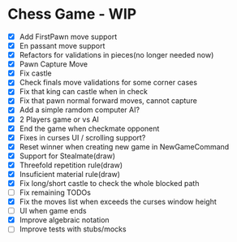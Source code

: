 # Chess Game - WIP

- [x] Add FirstPawn move support
- [x] En passant move support
- [x] Refactors for validations in pieces(no longer needed now)
- [x] Pawn Capture Move
- [x] Fix castle
- [x] Check finals move validations for some corner cases
- [x] Fix that king can castle when in check
- [x] Fix that pawn normal forward moves, cannot capture
- [x] Add a simple ramdom computer AI?
- [x] 2 Players game or vs AI
- [x] End the game when checkmate opponent
- [x] Fixes in curses UI / scrolling support?
- [x] Reset winner when creating new game in NewGameCommand
- [x] Support for Stealmate(draw)
- [x] Threefold repetition rule(draw)
- [x] Insuficient material rule(draw)
- [x] Fix long/short castle to check the whole blocked path
- [ ] Fix remaining TODOs
- [x] Fix the moves list when exceeds the curses window height
- [ ] UI when game ends
- [x] Improve algebraic notation
- [ ] Improve tests with stubs/mocks
